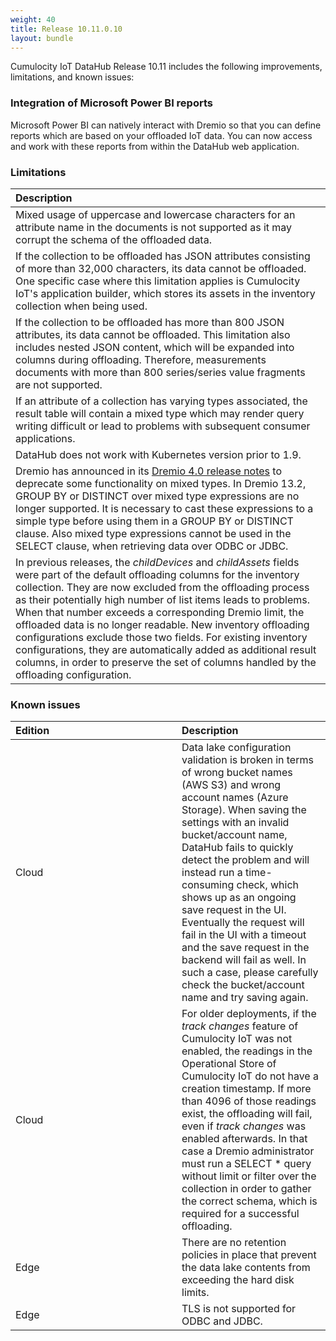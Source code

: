 ```yaml
---
weight: 40
title: Release 10.11.0.10
layout: bundle
---
```


Cumulocity IoT DataHub Release 10.11 includes the following improvements, limitations, and known issues:

### Integration of Microsoft Power BI reports

Microsoft Power BI can natively interact with Dremio so that you can define reports which are based on your offloaded IoT data. You can now access and work with these reports from within the DataHub web application.

### Limitations

|<div style="width:250px">Description</div>
|:---
|Mixed usage of uppercase and lowercase characters for an attribute name in the documents is not supported as it may corrupt the schema of the offloaded data.|
|If the collection to be offloaded has JSON attributes consisting of more than 32,000 characters, its data cannot be offloaded. One specific case where this limitation applies is Cumulocity IoT's application builder, which stores its assets in the inventory collection when being used.|
|If the collection to be offloaded has more than 800 JSON attributes, its data cannot be offloaded. This limitation also includes nested JSON content, which will be expanded into columns during offloading. Therefore, measurements documents with more than 800 series/series value fragments are not supported.|
|If an attribute of a collection has varying types associated, the result table will contain a mixed type which may render query writing difficult or lead to problems with subsequent consumer applications.|
|DataHub does not work with Kubernetes version prior to 1.9.|
|Dremio has announced in its [Dremio 4.0 release notes](https://docs.dremio.com/release-notes/40-release-notes.html#deprecations) to deprecate some functionality on mixed types. In Dremio 13.2, GROUP BY or DISTINCT over mixed type expressions are no longer supported. It is necessary to cast these expressions to a simple type before using them in a GROUP BY or DISTINCT clause. Also mixed type expressions cannot be used in the SELECT clause, when retrieving data over ODBC or JDBC.|
|In previous releases, the *childDevices* and *childAssets* fields were part of the default offloading columns for the inventory collection. They are now excluded from the offloading process as their potentially high number of list items leads to problems. When that number exceeds a corresponding Dremio limit, the offloaded data is no longer readable. New inventory offloading configurations exclude those two fields. For existing inventory configurations, they are automatically added as additional result columns, in order to preserve the set of columns handled by the offloading configuration.|

### Known issues

|<div style="width:250px">Edition|Description|
|:---|:---|
|Cloud|Data lake configuration validation is broken in terms of wrong bucket names (AWS S3) and wrong account names (Azure Storage). When saving the settings with an invalid bucket/account name, DataHub fails to quickly detect the problem and will instead run a time-consuming check, which shows up as an ongoing save request in the UI. Eventually the request will fail in the UI with a timeout and the save request in the backend will fail as well. In such a case, please carefully check the bucket/account name and try saving again.|
|Cloud|For older deployments, if the *track changes* feature of Cumulocity IoT was not enabled, the readings in the Operational Store of Cumulocity IoT do not have a creation timestamp. If more than 4096 of those readings exist, the offloading will fail, even if *track changes* was enabled afterwards. In that case a Dremio administrator must run a SELECT * query without limit or filter over the collection in order to gather the correct schema, which is required for a successful offloading.|
|Edge|There are no retention policies in place that prevent the data lake contents from exceeding the hard disk limits.|
|Edge|TLS is not supported for ODBC and JDBC.|
